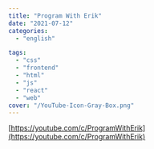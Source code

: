 ```yaml
---
title: "Program With Erik"
date: "2021-07-12"
categories:
  - "english"

tags:
  - "css"
  - "frontend"
  - "html"
  - "js"
  - "react"
  - "web"
cover: "/YouTube-Icon-Gray-Box.png"
---
```


[https://youtube.com/c/ProgramWithErik](https://youtube.com/c/ProgramWithErik)
